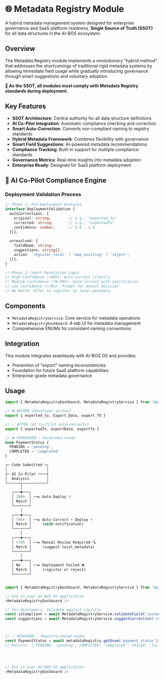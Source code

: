 # 🌐 Metadata Registry Module

A hybrid metadata management system designed for enterprise governance and SaaS platform readiness. **Single Source of Truth (SSOT)** for all data structures in the AI-BOS ecosystem.

## Overview

The Metadata Registry module implements a revolutionary "hybrid method" that addresses the shortcomings of traditional rigid metadata systems by allowing immediate field usage while gradually introducing governance through smart suggestions and voluntary adoption.

**🎯 As the SSOT, all modules must comply with Metadata Registry standards during deployment.**

## Key Features

- **SSOT Architecture**: Central authority for all data structure definitions
- **AI Co-Pilot Integration**: Automatic compliance checking and correction
- **Smart Auto-Correction**: Converts non-compliant naming to registry standards
- **Hybrid Metadata Framework**: Combines flexibility with governance
- **Smart Field Suggestions**: AI-powered metadata recommendations
- **Compliance Tracking**: Built-in support for multiple compliance standards
- **Governance Metrics**: Real-time insights into metadata adoption
- **Enterprise Ready**: Designed for SaaS platform deployment

## 🚀 AI Co-Pilot Compliance Engine

### Deployment Validation Process

```typescript
// Phase 1: Pre-Deployment Analysis
interface DeploymentValidation {
  autoCorrections: {
    original: string;        // e.g., "exported_to"
    corrected: string;       // e.g., "exportedTo"
    confidence: number;      // 0.0 - 1.0
  }[];
  
  unresolved: {
    fieldName: string;
    suggestions: string[];
    action: 'register_local' | 'map_existing' | 'reject';
  }[];
}

// Phase 2: Smart Resolution Logic
// High Confidence (>90%): Auto-correct silently
// Medium Confidence (70-90%): Auto-correct with notification
// Low Confidence (<70%): Prompt for manual decision
// No Match: Offer to register as local_metadata
```

## Components

- `MetadataRegistryService`: Core service for metadata operations
- `MetadataRegistryDashboard`: 4-tab UI for metadata management
- Comprehensive ENUMs for consistent naming conventions

## Integration

This module integrates seamlessly with AI-BOS OS and provides:
- Prevention of "export" naming inconsistencies
- Foundation for future SaaS platform capabilities
- Enterprise-grade metadata governance

## Usage

```typescript
import { MetadataRegistryDashboard, MetadataRegistryService } from '@aibos/metadata-registry';

// ❌ BEFORE (Developer writes)
export { exported_to, Export_Data, export_TO }

// ✅ AFTER (AI Co-Pilot auto-corrects)
export { exportedTo, exportData, exportTo }

// ❌ FORBIDDEN - Hardcoded enums
enum PaymentStatus {
  PENDING = 'pending',
  COMPLETED = 'completed'
}

┌─ Code Submitted ─┐
│                  │
├─ AI Co-Pilot ────┤
│  Analysis        │
└──────┬───────────┘
       │
   ┌───▼───┐
   │ 100%  │ ──► Auto-Deploy ✅
   │ Match │
   └───────┘
       │
   ┌───▼───┐
   │ 70%+  │ ──► Auto-Correct + Deploy ⚡
   │ Match │     (with notification)
   └───────┘
       │
   ┌───▼───┐
   │ <70%  │ ──► Manual Review Required 🔍
   │ Match │     (suggest local_metadata)
   └───────┘
       │
   ┌───▼───┐
   │ No    │ ──► Deployment Failed ❌
   │ Match │     (register or reject)
   └───────┘


import { MetadataRegistryDashboard, MetadataRegistryService } from '@aibos/metadata-registry';

// Use in your AI-BOS OS application
<MetadataRegistryDashboard />

// For developers: Validate against registry
const isCompliant = await MetadataRegistryService.validateField('customerName');
const suggestions = await MetadataRegistryService.suggestCorrection('customer_name');



// ✅ REQUIRED - Registry-based enums
const PaymentStatus = await metadataRegistry.getEnum('payment_status');
// Returns: { PENDING: 'pending', COMPLETED: 'completed', FAILED: 'failed' }




// Use in your AI-BOS OS application
<MetadataRegistryDashboard />
